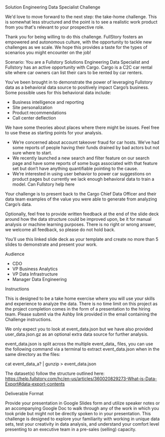 Solution Engineering Data Specialist Challenge

We'd love to move forward to the next step: the take-home challenge. This is somewhat less structured and the point is to see a realistic work product from you that's relevant to your prospective role.

Thank you for being willing to do this challenge. FullStory fosters an empowered and autonomous culture, with the opportunity to tackle new challenges as we scale. We hope this provides a taste for the types of scenarios you might encounter on the job!


Scenario:
You are a Fullstory Solutions Engineering Data Specialist and Fullstory has an active opportunity with Cargo. Cargo is a C2C car rental site where car owners can list their cars to be rented by car renters. 

You’ve been brought in to demonstrate the power of leveraging Fullstory data as a behavioral data source to positively impact Cargo’s business. Some possible uses for this behavioral data include:
- Business intelligence and reporting
- Site personalization
- Product recommendations
- Call center deflection

We have some theories about places where there might be issues. Feel free to use these as starting points for your analysis.
- We’re concerned about account takeover fraud for car hosts. We’ve had some reports of people having their funds drained by bad actors but not sure where to start.
- We recently launched a new search and filter feature on our search page and have some reports of some bugs associated with that feature set but don’t have anything quantifiable pointing to the cause.
- We’re interested in using user behavior to power car suggestions on product pages but currently we lack enough behavioral data to train a model. Can Fullstory help here

Your challenge is to present back to the Cargo Chief Data Officer and their data team examples of the value you were able to generate from analyzing Cargo’s data.

Optionally, feel free to provide written feedback at the end of the slide deck around how the data structure could be improved upon, be it for manual analysis or machine learning purposes. There is no right or wrong answer, we welcome all feedback, so please do not hold back.

You’ll use this linked slide deck as your template and create no more than 5 slides to demonstrate and present your work.

Audience
- CDO
- VP Business Analytics
- VP Data Infrastructure
- Manager Data Engineering



Instructions 

This is designed to be a take home exercise where you will use your skills and experience to analyze the data. There is no time limit on this project as the project completion comes in the form of a presentation to the hiring team.
Please submit via the Ashby link provided in the email containing the Challenge instructions.

We only expect you to look at event_data.json but we have also provided user_data.json.gz as an optional extra data source for further analysis. 

event_data.json is split across the multiple event_data_ files, you can use the following command via a terminal to extract event_data.json when in the same directory as the files: 

cat event_data_a? | gunzip > event_data.json


The dataset(s) follow the structure outlined here:
https://help.fullstory.com/hc/en-us/articles/360020829273-What-is-Data-Export#data-export-contents





Deliverable Format

Provide your presentation in Google Slides form and utilize speaker notes or an accompanying Google Doc to walk through any of the work in which you took pride but might not be directly spoken to in your presentation. 
This challenge is designed to explore your familiarity with working in unique data sets, test your creativity in data analysis, and understand your comfort level presenting to an executive team in a pre-sales (selling) capacity.


